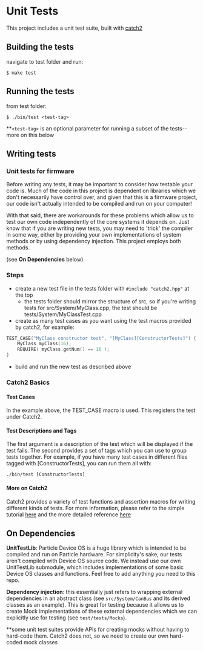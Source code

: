 # Unit Tests

This project includes a unit test suite, built with [catch2](https://github.com/catchorg/Catch2/tree/v2.x)

## Building the tests
navigate to test folder and run:

``` $ make test ```

## Running the tests

from test folder:

``` $ ./bin/test <test-tag> ```

**```<test-tag>``` is an optional parameter for running a subset of the tests--more on this below

## Writing tests

### Unit tests for firmware

Before writing any tests, it may be important to consider how testable your code is.  Much of the code in this project is dependent on libraries which we don't necessarily have control over, and given that this is a firmware project, our code isn't actually intended to be compiled and run on your computer!

With that said, there are workarounds for these problems which allow us to test our own code independently of the core systems it depends on.  Just know that if you are writing new tests, you may need to 'trick' the compiler in some way, either by providing your own implementations of system methods or by using dependency injection.  This project employs both methods.

(see **On Dependencies** below)

### Steps

* create a new test file in the tests folder with ``` #include "catch2.hpp" ``` at the top
  * the tests folder should mirror the structure of src, so if you're writing tests for src/System/MyClass.cpp, the test should be tests/System/MyClassTest.cpp
* create as many test cases as you want using the test macros provided by catch2, for example:
``` c++
TEST_CASE("MyClass constructor test", "[MyClass][ConstructorTests]") {
    MyClass myClass(16);
    REQUIRE( myClass.getNum() == 16 );
}
```
* build and run the new test as described above


### Catch2 Basics

#### Test Cases
In the example above, the TEST_CASE macro is used.  This registers the test under Catch2.

#### Test Descriptions and Tags

The first argument is a description of the test which will be displayed if the test fails.  The second provides a set of tags which you can use to group tests together.  For example, if you have many test cases in different files tagged with [ConstructorTests], you can run them all with:
```
./bin/test [ConstructorTests]
```

#### More on Catch2

Catch2 provides a variety of test functions and assertion macros for writing different kinds of tests.  For more information, please refer to the simple tutorial [here](https://github.com/catchorg/Catch2/blob/v2.x/docs/tutorial.md#top) and the more detailed reference [here](https://github.com/catchorg/Catch2/blob/v2.x/docs/tutorial.md#top)

## On Dependencies

**UnitTestLib**: Particle Device OS is a huge library which is intended to be compiled and run on Particle hardware.  For simplicity's sake, our tests aren't compiled with Device OS source code.  We instead use our own UnitTestLib submodule, which includes implementations of some basic Device OS classes and functions.  Feel free to add anything you need to this repo.

**Dependency injection**: this essentially just refers to wrapping external dependencies in an abstract class (see ```src/System/CanBus``` and its derived classes as an example).  This is great for testing because it allows us to create Mock implementations of these external dependencies which we can explicitly use for testing (see ```test/tests/Mocks```).

**some unit test suites provide APIs for creating mocks without having to hard-code them.  Catch2 does not, so we need to create our own hard-coded mock classes
